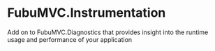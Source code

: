 FubuMVC.Instrumentation
=======================

Add on to FubuMVC.Diagnostics that provides insight into the runtime usage and performance of your application